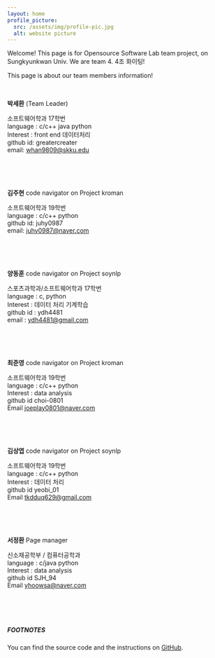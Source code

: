 ```yaml
---
layout: home
profile_picture:
  src: /assets/img/profile-pic.jpg
  alt: website picture
---
```


<p>
  Welcome! This page is for Opensource Software Lab team project, on Sungkyunkwan Univ.
  We are team 4. 4조 화이팅!
</p>

This page is about our team members information!

<br />

<b>박세환</b> (Team Leader)


소프트웨어학과 17학번
<br />
language : c/c++ java python
<br />
Interest : front end 데이터처리
<br />
github id: greatercreater
<br />
email: whan9809@skku.edu


<br />
<br />
<br />


<b>김주현</b> code navigator on Project kroman


소프트웨어학과 19학번
<br />
language : c/c++ python
<br />
github id: juhy0987
<br />
email: juhy0987@naver.com

<br />
<br />
<br />

<b>양동훈</b> code navigator on Project soynlp


스포츠과학과/소프트웨어학과 17학번
<br />
language : c, python
<br />
Interest : 데이터 처리 기계학습
<br />
github id : ydh4481
<br />
email : ydh4481@gmail.com

<br />
<br />
<br />


<b>최준영</b> code navigator on Project kroman


소프트웨어학과 19학번
<br />
language : c/c++ python
<br />
Interest : data analysis
<br />
github id choi-0801
<br />
Email joeplay0801@naver.com

<br />
<br />
<br />


<b>김상엽</b> code navigator on Project soynlp


소프트웨어학과 19학번
<br />
language : c/c++ python
<br />
Interest : 데이터 처리
<br />
github id yeobi_01
<br />
Email tkdduq629@gmail.com

<br />
<br />
<br />

<b>서정환</b> Page manager


신소재공학부 / 컴퓨터공학과
<br />
language : c/java python
<br />
Interest : data analysis
<br />
github id SJH_94
<br />
Email yhoowsa@naver.com

<br />
<br />
<br />


##### FOOTNOTES

[^1]: Made 2nd semester in 2020

<p>
  You can find the source code and the instructions on <a href="https://github.com/20-2-SKKU-OSS/2020-2-OSS-4/">GitHub</a>.
